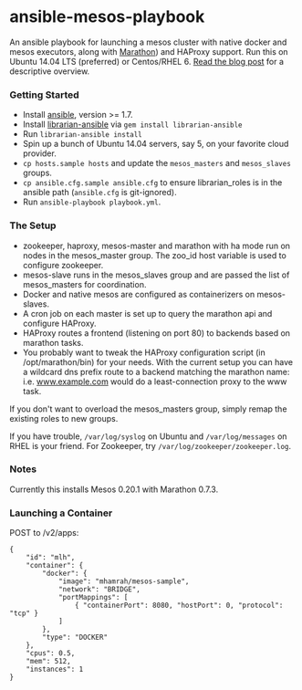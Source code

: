 ansible-mesos-playbook
======================

An ansible playbook for launching a mesos cluster with native docker and mesos executors, along with [Marathon](https://github.com/mesosphere/marathon)) and HAProxy support. Run this on Ubuntu 14.04 LTS (preferred) or Centos/RHEL 6. [Read the blog post](http://blog.michaelhamrah.com/2014/06/setting-up-a-multi-node-mesos-cluster-running-docker-haproxy-and-marathon-with-ansible/) for a descriptive overview.

### Getting Started

* Install [ansible](http://docs.ansible.com/intro_installation.html#installing-the-control-machine), version >= 1.7.
* Install [librarian-ansible](https://github.com/bcoe/librarian-ansible) via ```gem install librarian-ansible```
* Run ```librarian-ansible install```
* Spin up a bunch of Ubuntu 14.04 servers, say 5, on your favorite cloud provider.
* ```cp hosts.sample hosts``` and update the ```mesos_masters``` and ```mesos_slaves``` groups.
* ```cp ansible.cfg.sample ansible.cfg``` to ensure librarian_roles is in the ansible path (```ansible.cfg``` is git-ignored).
* Run ```ansible-playbook playbook.yml```.

### The Setup

* zookeeper, haproxy, mesos-master and marathon with ha mode run on nodes in the mesos_master group. The zoo_id host variable is used to configure zookeeper.
* mesos-slave runs in the mesos_slaves group and are passed the list of mesos_masters for coordination.
* Docker and native mesos are configured as containerizers on mesos-slaves. 
* A cron job on each master is set up to query the marathon api and configure HAProxy.
* HAProxy routes a frontend (listening on port 80) to backends based on marathon tasks.
* You probably want to tweak the HAProxy configuration script (in /opt/marathon/bin) for your needs. With the current setup you can have a wildcard dns prefix route to a backend matching the marathon name: i.e. www.example.com would do a least-connection proxy to the www task.

If you don't want to overload the mesos_masters group, simply remap the existing roles to new groups.

If you have trouble, ```/var/log/syslog``` on Ubuntu and ```/var/log/messages``` on RHEL is your friend. For Zookeeper, try ```/var/log/zookeeper/zookeeper.log```.

### Notes

Currently this installs Mesos 0.20.1 with Marathon 0.7.3. 

### Launching a Container

POST to /v2/apps:

```
{
    "id": "mlh", 
    "container": {
        "docker": {
            "image": "mhamrah/mesos-sample",
            "network": "BRIDGE",
            "portMappings": [
                { "containerPort": 8080, "hostPort": 0, "protocol": "tcp" }
            ]
        },
        "type": "DOCKER"
    },
    "cpus": 0.5,
    "mem": 512,
    "instances": 1
}
```
